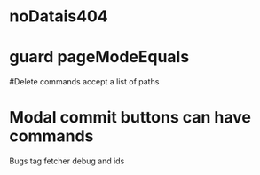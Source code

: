 # noDatais404

# guard pageModeEquals

#Delete commands accept a list of paths

# Modal commit buttons can have commands

Bugs
 tag fetcher debug and ids

